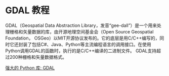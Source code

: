 # GDAL 教程

<show-structure depth="3"/>


GDAL（Geospatial Data Abstraction Library，发音“gee-dall”）是一个用来处理栅格和矢量数据的库，由开源地理空间基金会（Open Source Geospatial Foundation， OSGeo）以MIT开源协议发布的。它的底层是用C/C++编写的，同时它还封装了包括C#、Java、Python等主流编程语言的调用接口。在使用Python调用GDAL的函数时，执行的是C/C++编译的二进制文件。
GDAL支持超过200种栅格和矢量数据格式。

<seealso>
<category ref="ref_docs">
    <a href="https://mp.weixin.qq.com/s/qVUUjiq6Ky_UlvVaCfbqKg">强大的 Python 库: GDAL</a>
</category>
<category ref="ref_github">
</category>
<category ref="ref_issues">
</category>
<category ref="ref_hf">
</category>
<category ref="ref_ms">
</category>
</seealso>

